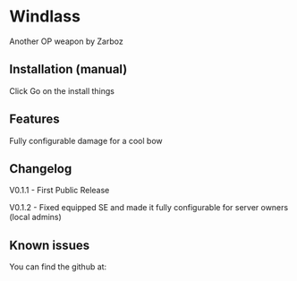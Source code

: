 ﻿# Windlass
Another OP weapon by Zarboz



## Installation (manual)

Click Go on the install things

## Features
Fully configurable damage for a cool bow

## Changelog
V0.1.1 - First Public Release

V0.1.2 - Fixed equipped SE and made it fully configurable for server owners  (local admins)

## Known issues
You can find the github at:
